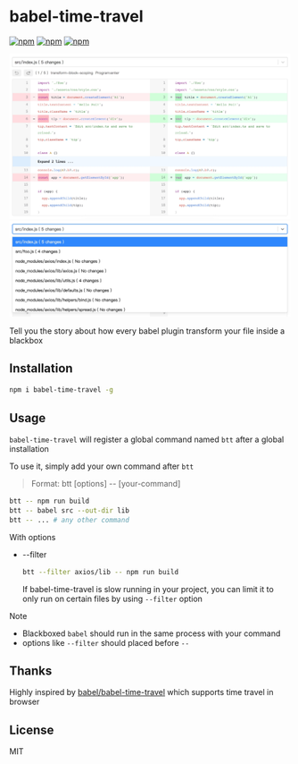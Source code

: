 # babel-time-travel

[![npm](https://img.shields.io/npm/v/babel-time-travel.svg)](https://www.npmjs.org/package/babel-time-travel)
[![npm](https://img.shields.io/npm/dm/babel-time-travel.svg)](https://www.npmjs.org/package/babel-time-travel)
[![npm](https://img.shields.io/npm/l/babel-time-travel.svg)](https://www.npmjs.org/package/babel-time-travel)

<img src="media/screenshot.jpg" alt="screenshot" width="650" />

<img src="media/screenshot2.jpg" alt="screenshot" width="650" />

Tell you the story about how every babel plugin transform your file inside a blackbox

## Installation

```bash
npm i babel-time-travel -g
```

## Usage

`babel-time-travel` will register a global command named `btt` after a global installation

To use it, simply add your own command after `btt`

> Format: btt [options] -- [your-command]

```bash
btt -- npm run build
btt -- babel src --out-dir lib
btt -- ... # any other command
```

With options

- --filter

  ```bash
  btt --filter axios/lib -- npm run build
  ```

  If babel-time-travel is slow running in your project, you can limit it to only run on certain files by using `--filter` option

Note

- Blackboxed `babel` should run in the same process with your command
- options like `--filter` should placed before `--`

## Thanks

Highly inspired by [babel/babel-time-travel](https://github.com/babel/babel-time-travel) which supports time travel in browser

## License

MIT
